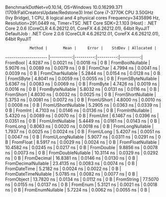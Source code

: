 
BenchmarkDotNet=v0.10.14, OS=Windows 10.0.16299.371 (1709/FallCreatorsUpdate/Redstone3)
Intel Core i7-3770K CPU 3.50GHz (Ivy Bridge), 1 CPU, 8 logical and 4 physical cores
Frequency=3435896 Hz, Resolution=291.0449 ns, Timer=TSC
.NET Core SDK=2.1.103
  [Host]     : .NET Core 2.0.6 (CoreCLR 4.6.26212.01, CoreFX 4.6.26212.01), 64bit RyuJIT
  DefaultJob : .NET Core 2.0.6 (CoreCLR 4.6.26212.01, CoreFX 4.6.26212.01), 64bit RyuJIT


               Method |       Mean |     Error |    StdDev | Allocated |
--------------------- |-----------:|----------:|----------:|----------:|
             FromBool |  4.9287 ns | 0.0021 ns | 0.0018 ns |       0 B |
     FromBoolNullable |  5.9076 ns | 0.0089 ns | 0.0079 ns |       0 B |
             FromChar |  4.7994 ns | 0.0041 ns | 0.0039 ns |       0 B |
     FromCharNullable |  5.2844 ns | 0.0154 ns | 0.0128 ns |       0 B |
            FromSByte |  4.8041 ns | 0.0059 ns | 0.0055 ns |       0 B |
    FromSByteNullable |  5.6367 ns | 0.0083 ns | 0.0069 ns |       0 B |
             FromByte |  4.7426 ns | 0.0019 ns | 0.0016 ns |       0 B |
     FromByteNullable |  5.8032 ns | 0.0131 ns | 0.0116 ns |       0 B |
            FromShort |  4.8030 ns | 0.0032 ns | 0.0025 ns |       0 B |
    FromShortNullable |  5.3753 ns | 0.0081 ns | 0.0072 ns |       0 B |
           FromUShort |  4.8000 ns | 0.0010 ns | 0.0008 ns |       0 B |
   FromUShortNullable |  5.2905 ns | 0.0363 ns | 0.0339 ns |       0 B |
              FromInt |  4.7103 ns | 0.0146 ns | 0.0136 ns |       0 B |
      FromIntNullable |  5.4320 ns | 0.0089 ns | 0.0070 ns |       0 B |
             FromUInt |  6.1467 ns | 0.0396 ns | 0.0351 ns |       0 B |
     FromUIntNullable |  5.4449 ns | 0.0161 ns | 0.0143 ns |       0 B |
             FromLong |  0.8063 ns | 0.0020 ns | 0.0018 ns |       0 B |
     FromLongNullable |  1.7937 ns | 0.0025 ns | 0.0024 ns |       0 B |
            FromULong |  5.4207 ns | 0.0051 ns | 0.0047 ns |       0 B |
    FromULongNullable |  5.9077 ns | 0.0311 ns | 0.0291 ns |       0 B |
            FromFloat |  8.5917 ns | 0.0029 ns | 0.0024 ns |       0 B |
    FromFloatNullable | 10.4582 ns | 0.0245 ns | 0.0217 ns |       0 B |
           FromDouble |  9.8856 ns | 0.0078 ns | 0.0073 ns |       0 B |
   FromDoubleNullable | 10.3114 ns | 0.0329 ns | 0.0292 ns |       0 B |
          FromDecimal | 16.8381 ns | 0.0146 ns | 0.0130 ns |       0 B |
  FromDecimalNullable | 23.4135 ns | 0.0083 ns | 0.0074 ns |       0 B |
         FromDateTime |  5.2182 ns | 0.0024 ns | 0.0022 ns |       0 B |
 FromDateTimeNullable |  5.0785 ns | 0.0082 ns | 0.0077 ns |       0 B |
           FromObject | 13.7820 ns | 0.0134 ns | 0.0112 ns |       0 B |
           FromString | 77.5070 ns | 0.0155 ns | 0.0137 ns |       0 B |
             FromEnum |  5.3121 ns | 0.0021 ns | 0.0018 ns |       0 B |
     FromEnumNullable |  5.7224 ns | 0.0062 ns | 0.0055 ns |       0 B |
